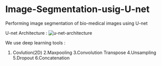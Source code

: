 # Image-Segmentation-usig-U-net
Performing image segmentation of bio-medical images  using U-net

U-net Architecture :
![u-net-architecture](https://user-images.githubusercontent.com/95970646/145679872-f1e0a6bd-067a-4ed9-93fe-5df06be42365.png)
 
 We use deep learning tools :
1. Covlution(2D)
2.Maxpooling
3.Convolution Transpose
4.Unsampling
5.Dropout
6.Concatenation
 
 

